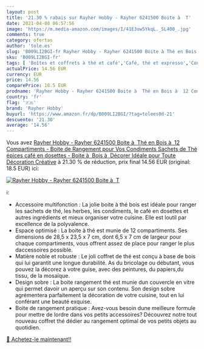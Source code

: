 ```yaml
---
layout: post
title: '21.30 % rabais sur Rayher Hobby - Rayher 6241500 Boite à  T'
date: 2021-04-08 06:57:56
image: 'https://m.media-amazon.com/images/I/41E3ow5YkqL._SL400_.jpg'
comments: true
category: ofertas
author: 'tole.es'
slug: 'B009LI2BGI-fr Rayher Hobby - Rayher 6241500 Boite à Thé en Bois à 12...'
sku: 'B009LI2BGI-fr'
tags: [ 'Boîtes et coffrets à thé et café','Café, thé et expresso','Conservation des aliments','Cuisine et Maison','Rangement et organisation','Rangement et organisation de cuisine','rayher hobby', ]
actualPrice: 14.56 EUR
currency: EUR
price: 14.56
comparePrice: 18.5 EUR
prodname: 'Rayher Hobby - Rayher 6241500 Boite à  Thé en Bois à  12 Compartiments - Boite de Rangement pour Vos Condiments  Sachets de Thé  épices  café en dosettes - Boite à  Bois à  Décorer Idéale pour Toute Décoration Créative'
country: 'fr'
flag: '🇫🇷'
brand: 'Rayher Hobby'
buyurl: 'https://www.amazon.fr/dp/B009LI2BGI/?tag=tolees0d-21'
descuento: '21.30'
average: '14.56'
---
```


Vous avez [Rayher Hobby - Rayher 6241500 Boite à  Thé en Bois à  12 Compartiments - Boite de Rangement pour Vos Condiments  Sachets de Thé  épices  café en dosettes - Boite à  Bois à  Décorer Idéale pour Toute Décoration Créative](https://www.amazon.fr/dp/B009LI2BGI/?tag=tolees0d-21)  à  21.30 % de réduction, prix final  14.56 EUR (original: 18.5 EUR) ici:

[![Rayher Hobby - Rayher 6241500 Boite à  T](https://m.media-amazon.com/images/I/41E3ow5YkqL._SL400_.jpg)](https://www.amazon.fr/dp/B009LI2BGI/?tag=tolees0d-21)

ℹ️:

- Accessoire multifonction : La jolie boite à thé bois est idéale pour ranger les sachets de thé, les herbes, les condiments, le café en dosettes et autres ingrédients et mieux organiser votre cuisine. Elle est loutil par excellence de la polyvalence.
- Espace optimisé : La boite à thé est munie de 12 compartiments. Ses dimensions de 28,5 x 23,5 x 7 cm, dont 6,5 x 7 cm de largeur pour chaque compartiments, vous offrent assez de place pour ranger le plus daccessoires possible.
- Matière noble et robuste : Le joli coffret de thé est conçu à base de bois qui lui garantit une longue durabilité. As du bricolage ou débutant, vous pouvez la décorez à votre guise, avec des peintures, du papiers,du tissu, de la mosaïque.
- Design sobre : La boite rangement thé est munie dun couvercle en vitre qui permet davoir un aperçu sur son contenu. Son design sobre agrémentera parfaitement la décoration de votre cuisine, tout en lui conférant une beauté exquise.
- Boite de rangement pratique : Avez-vous besoin dune meilleure formule pour mettre de lordre dans vos petits accessoires? Découvrez notre tout nouveau coffret thé dédier au rangement optimal de vos petits objets au quotidien.

[🛒 Achetez-le maintenant!!](https://www.amazon.fr/dp/B009LI2BGI/?tag=tolees0d-21)
